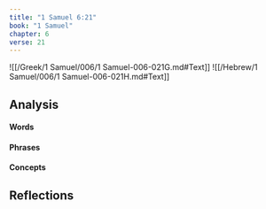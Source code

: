 ```yaml
---
title: "1 Samuel 6:21"
book: "1 Samuel"
chapter: 6
verse: 21
---
```

![[/Greek/1 Samuel/006/1 Samuel-006-021G.md#Text]]
![[/Hebrew/1 Samuel/006/1 Samuel-006-021H.md#Text]]

## Analysis

#### Words

#### Phrases

#### Concepts

## Reflections
